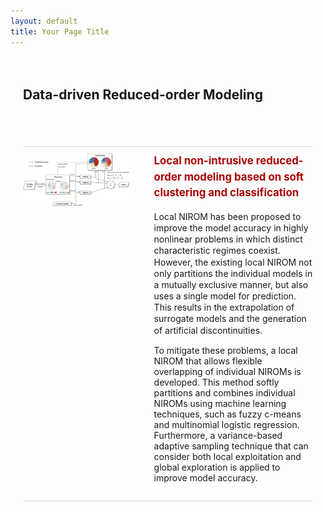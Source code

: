 ```yaml
---
layout: default
title: Your Page Title
---
```


<div style="padding: 20px; max-width: 1200px; margin: 0 auto;">
    <h2 style="text-align: left; margin-bottom: 70px;">Data-driven Reduced-order Modeling</h2>
    <hr style="width: 100%; max-width: 1250px; margin-bottom: 10px; border: none; height: 1.5px; background-color: #d6d6d6;">
    <div class="content-container">
        <!-- Left Side: Images -->
        <div class="image-container">
            <img src="assets/images/ROM.jpg" alt="Image 2" style="width: 100%; height: auto; margin: 0;">
        </div>
        <!-- Right Side: Text Content -->
        <div class="text-container">
            <h3 style="color: #aa0303; margin-top: 0; font-size: 1.2em; line-height: 1.5;">Local non-intrusive reduced-order modeling based on soft clustering and classification</h3>
            <p style="margin-top: 0; font-size: 1em; line-height: 1.3;">
                Local NIROM has been proposed to improve the model accuracy in highly nonlinear problems in which distinct characteristic regimes coexist. 
                However, the existing local NIROM not only partitions the individual models in a mutually exclusive manner, but also uses a single model for prediction. 
                This results in the extrapolation of surrogate models and the generation of artificial discontinuities. 
            </p>
            <p>
                To mitigate these problems, a local NIROM that allows flexible overlapping of individual NIROMs is developed. 
                This method softly partitions and combines individual NIROMs using machine learning techniques, such as fuzzy c-means and multinomial logistic regression. 
                Furthermore, a variance-based adaptive sampling technique that can consider both local exploitation and global exploration is applied to improve model accuracy.
            </p>
        </div>
    </div>
    <hr style="width: 100%; max-width: 1250px; margin-bottom: 10px; border: none; height: 1.5px; background-color: #d6d6d6;">
</div>

<style>
    .content-container {
        display: flex;
        flex-wrap: nowrap; /* Ensures items stay in a row unless wrapped by a media query */
        align-items: flex-start;
        justify-content: space-between;
    }

    .image-container {
        flex: 1;
        max-width: 40%;
        padding-right: 20px;
    }

    .text-container {
        flex: 1.5;
        max-width: 60%;
        padding-left: 20px;
    }

    @media screen and (max-width: 800px) {
        .content-container {
            flex-direction: column; /* Stack items vertically */
        }
        
        .image-container, 
        .text-container {
            max-width: 100%; /* Ensure full width for both sections */
            padding: 0; /* Remove padding for vertical alignment */
        }
    }
</style>

